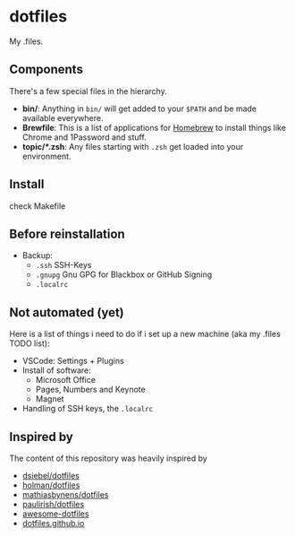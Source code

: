 # dotfiles

My .files.

## Components

There's a few special files in the hierarchy.

- **bin/**: Anything in `bin/` will get added to your `$PATH` and be made
  available everywhere.
- **Brewfile**: This is a list of applications for [Homebrew](https://brew.sh/) to install things like Chrome and 1Password and stuff.
- **topic/\*.zsh**: Any files starting with `.zsh` get loaded into your environment.

## Install

check Makefile

## Before reinstallation

- Backup:
  - `.ssh` SSH-Keys
  - `.gnupg` Gnu GPG for Blackbox or GitHub Signing
  - `.localrc`

## Not automated (yet)

Here is a list of things i need to do if i set up a new machine (aka my .files TODO list):

- VSCode: Settings + Plugins
- Install of software:
  - Microsoft Office
  - Pages, Numbers and Keynote
  - Magnet
- Handling of SSH keys, the `.localrc`

## Inspired by

The content of this repository was heavily inspired by

- [dsiebel/dotfiles](https://github.com/dsiebel/dotfiles)
- [holman/dotfiles](https://github.com/holman/dotfiles)
- [mathiasbynens/dotfiles](https://github.com/mathiasbynens/dotfiles)
- [paulirish/dotfiles](https://github.com/paulirish/dotfiles)
- [awesome-dotfiles](https://github.com/webpro/awesome-dotfiles)
- [dotfiles.github.io](https://dotfiles.github.io/)
